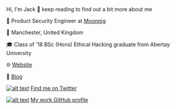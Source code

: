 Hi, I'm Jack 👋 keep reading to find out a bit more about me

💼 Product Security Engineer at [Moonpig](https://www.moonpig.com)

📍 Manchester, United Kingdom

🎓 Class of '18 BSc (Hons) Ethical Hacking graduate from Abertay University

🌐 [Website](https://jack.lu)

📝 [Blog](https://medium.com/@ijw)

[![alt text][1.1]][1] [Find me on Twitter](https://www.twitter.com/iJackWilson)

[![alt text][2.1]][2] [My work GitHub profile](https://www.github.com/jack-wilson-moonpig)


<!-- links to social media icons -->
<!-- no need to change these -->

<!-- icons with padding -->

[1.1]: http://i.imgur.com/tXSoThF.png (iJackWilson)
[2.1]: http://i.imgur.com/0o48UoR.png (jack-wilson-moonpig)

<!-- links to your social media accounts -->
<!-- update these accordingly -->

[1]: http://www.twitter.com/iJackWilson
[2]: http://www.github.com/jack-wilson-moonpig

<!--
**iJackWilson/iJackWilson** is a ✨ _special_ ✨ repository because its `README.md` (this file) appears on your GitHub profile.

Here are some ideas to get you started:

- 🔭 I’m currently working on ...
- 🌱 I’m currently learning ...
- 👯 I’m looking to collaborate on ...
- 🤔 I’m looking for help with ...
- 💬 Ask me about ...
- 📫 How to reach me: ...
- 😄 Pronouns: ...
- ⚡ Fun fact: ...
-->
